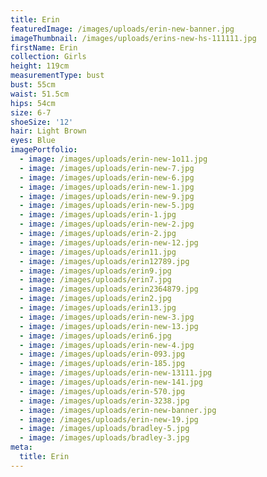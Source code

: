 ```yaml
---
title: Erin
featuredImage: /images/uploads/erin-new-banner.jpg
imageThumbnail: /images/uploads/erins-new-hs-111111.jpg
firstName: Erin
collection: Girls
height: 119cm
measurementType: bust
bust: 55cm
waist: 51.5cm
hips: 54cm
size: 6-7
shoeSize: '12'
hair: Light Brown
eyes: Blue
imagePortfolio:
  - image: /images/uploads/erin-new-1o11.jpg
  - image: /images/uploads/erin-new-7.jpg
  - image: /images/uploads/erin-new-6.jpg
  - image: /images/uploads/erin-new-1.jpg
  - image: /images/uploads/erin-new-9.jpg
  - image: /images/uploads/erin-new-5.jpg
  - image: /images/uploads/erin-1.jpg
  - image: /images/uploads/erin-new-2.jpg
  - image: /images/uploads/erin-2.jpg
  - image: /images/uploads/erin-new-12.jpg
  - image: /images/uploads/erin11.jpg
  - image: /images/uploads/erin12789.jpg
  - image: /images/uploads/erin9.jpg
  - image: /images/uploads/erin7.jpg
  - image: /images/uploads/erin2364879.jpg
  - image: /images/uploads/erin2.jpg
  - image: /images/uploads/erin13.jpg
  - image: /images/uploads/erin-new-3.jpg
  - image: /images/uploads/erin-new-13.jpg
  - image: /images/uploads/erin6.jpg
  - image: /images/uploads/erin-new-4.jpg
  - image: /images/uploads/erin-093.jpg
  - image: /images/uploads/erin-185.jpg
  - image: /images/uploads/erin-new-13111.jpg
  - image: /images/uploads/erin-new-141.jpg
  - image: /images/uploads/erin-570.jpg
  - image: /images/uploads/erin-3238.jpg
  - image: /images/uploads/erin-new-banner.jpg
  - image: /images/uploads/erin-new-19.jpg
  - image: /images/uploads/bradley-5.jpg
  - image: /images/uploads/bradley-3.jpg
meta:
  title: Erin
---
```


